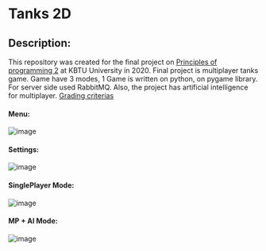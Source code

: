 #  Tanks 2D
## Description:
This repository was created for the final project on [Principles of programming
2](https://github.com/askarakshabayev/PP2_2020) at KBTU University in 2020. 
Final project is multiplayer tanks game. Game have 3 modes, 1 
Game is written on python, on pygame library. For server side used RabbitMQ. Also, the project has artificial intelligence for multiplayer.
[Grading criterias](https://docs.google.com/spreadsheets/d/1arVKbj1urECzigbPIDrn9SylfFvIR0i5EvEBVe6ijjM/edit#gid=0)
#### Menu:
![image](https://user-images.githubusercontent.com/60396622/126768775-5e919ac6-a1f7-4b01-8b44-6acf1cfcc0f5.png)
#### Settings:
![image](https://user-images.githubusercontent.com/60396622/126768891-7fe68d02-05ad-4051-8192-a899ea199f06.png)
#### SinglePlayer Mode:
![image](https://user-images.githubusercontent.com/60396622/126769093-faf228dd-2c54-4a1c-8707-c4b838a7bf6f.png)
#### MP + AI Mode:
![image](https://user-images.githubusercontent.com/60396622/126770292-4627c05e-4daf-4b64-944c-8bc94dbb0bbc.png)

